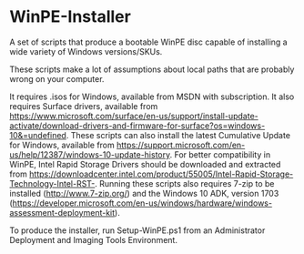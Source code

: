 WinPE-Installer
==============

A set of scripts that produce a bootable WinPE disc capable of installing a wide variety of Windows versions/SKUs.

These scripts make a lot of assumptions about local paths that are probably wrong on your computer.

It requires .isos for Windows, available from MSDN with subscription. It also requires Surface drivers, available from
https://www.microsoft.com/surface/en-us/support/install-update-activate/download-drivers-and-firmware-for-surface?os=windows-10&=undefined. These scripts can also install the latest Cumulative Update
for Windows, available from https://support.microsoft.com/en-us/help/12387/windows-10-update-history. For better
compatibility in WinPE, Intel Rapid Storage Drivers should be downloaded and extracted from
https://downloadcenter.intel.com/product/55005/Intel-Rapid-Storage-Technology-Intel-RST-.
Running these scripts also requires 7-zip to be installed (http://www.7-zip.org/)
and the Windows 10 ADK, version 1703 (https://developer.microsoft.com/en-us/windows/hardware/windows-assessment-deployment-kit).

To produce the installer, run Setup-WinPE.ps1 from an Administrator Deployment and Imaging Tools Environment.
